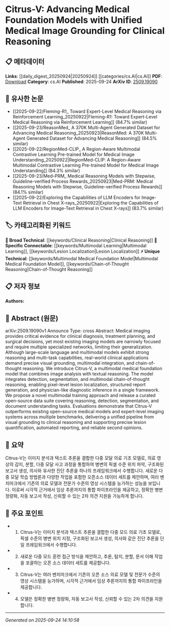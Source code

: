 <!-- KEYWORD_LINKING_METADATA:
{
  "processed_timestamp": "2025-09-24T14:10:58.892907",
  "vocabulary_version": "1.0",
  "selected_keywords": [
    "Multimodal Medical Foundation Model",
    "Clinical Reasoning",
    "Multimodal Learning",
    "Chain-of-Thought Reasoning",
    "Lesion Localization"
  ],
  "rejected_keywords": [],
  "similarity_scores": {
    "Multimodal Medical Foundation Model": 0.8,
    "Clinical Reasoning": 0.72,
    "Multimodal Learning": 0.78,
    "Chain-of-Thought Reasoning": 0.75,
    "Lesion Localization": 0.77
  },
  "extraction_method": "AI_prompt_based",
  "budget_applied": true,
  "candidates_json": {
    "candidates": [
      {
        "surface": "multimodal medical foundation model",
        "canonical": "Multimodal Medical Foundation Model",
        "aliases": [
          "Citrus-V"
        ],
        "category": "unique_technical",
        "rationale": "This term encapsulates the novel integration of multimodal capabilities specific to medical imaging and reasoning, providing a unique technical concept for linking.",
        "novelty_score": 0.85,
        "connectivity_score": 0.65,
        "specificity_score": 0.9,
        "link_intent_score": 0.8
      },
      {
        "surface": "clinical reasoning",
        "canonical": "Clinical Reasoning",
        "aliases": [],
        "category": "broad_technical",
        "rationale": "Clinical reasoning is a fundamental process in medical decision-making, linking it to various medical and technical concepts.",
        "novelty_score": 0.4,
        "connectivity_score": 0.78,
        "specificity_score": 0.6,
        "link_intent_score": 0.72
      },
      {
        "surface": "multimodal integration",
        "canonical": "Multimodal Learning",
        "aliases": [
          "multimodal integration"
        ],
        "category": "specific_connectable",
        "rationale": "Multimodal integration is crucial for combining visual and textual data, enhancing connectivity with existing multimodal learning frameworks.",
        "novelty_score": 0.5,
        "connectivity_score": 0.85,
        "specificity_score": 0.7,
        "link_intent_score": 0.78
      },
      {
        "surface": "chain-of-thought reasoning",
        "canonical": "Chain-of-Thought Reasoning",
        "aliases": [],
        "category": "unique_technical",
        "rationale": "This term describes a specific reasoning process that is critical for understanding complex medical diagnostics, offering a unique linking opportunity.",
        "novelty_score": 0.7,
        "connectivity_score": 0.6,
        "specificity_score": 0.8,
        "link_intent_score": 0.75
      },
      {
        "surface": "lesion localization",
        "canonical": "Lesion Localization",
        "aliases": [],
        "category": "specific_connectable",
        "rationale": "Lesion localization is a specific task in medical imaging that can connect to various diagnostic and imaging techniques.",
        "novelty_score": 0.55,
        "connectivity_score": 0.82,
        "specificity_score": 0.75,
        "link_intent_score": 0.77
      }
    ],
    "ban_list_suggestions": [
      "method",
      "performance",
      "evaluation"
    ]
  },
  "decisions": [
    {
      "candidate_surface": "multimodal medical foundation model",
      "resolved_canonical": "Multimodal Medical Foundation Model",
      "decision": "linked",
      "scores": {
        "novelty": 0.85,
        "connectivity": 0.65,
        "specificity": 0.9,
        "link_intent": 0.8
      }
    },
    {
      "candidate_surface": "clinical reasoning",
      "resolved_canonical": "Clinical Reasoning",
      "decision": "linked",
      "scores": {
        "novelty": 0.4,
        "connectivity": 0.78,
        "specificity": 0.6,
        "link_intent": 0.72
      }
    },
    {
      "candidate_surface": "multimodal integration",
      "resolved_canonical": "Multimodal Learning",
      "decision": "linked",
      "scores": {
        "novelty": 0.5,
        "connectivity": 0.85,
        "specificity": 0.7,
        "link_intent": 0.78
      }
    },
    {
      "candidate_surface": "chain-of-thought reasoning",
      "resolved_canonical": "Chain-of-Thought Reasoning",
      "decision": "linked",
      "scores": {
        "novelty": 0.7,
        "connectivity": 0.6,
        "specificity": 0.8,
        "link_intent": 0.75
      }
    },
    {
      "candidate_surface": "lesion localization",
      "resolved_canonical": "Lesion Localization",
      "decision": "linked",
      "scores": {
        "novelty": 0.55,
        "connectivity": 0.82,
        "specificity": 0.75,
        "link_intent": 0.77
      }
    }
  ]
}
-->

# Citrus-V: Advancing Medical Foundation Models with Unified Medical Image Grounding for Clinical Reasoning

## 📋 메타데이터

**Links**: [[daily_digest_20250924|20250924]] [[categories/cs.AI|cs.AI]]
**PDF**: [Download](https://arxiv.org/pdf/2509.19090.pdf)
**Category**: cs.AI
**Published**: 2025-09-24
**ArXiv ID**: [2509.19090](https://arxiv.org/abs/2509.19090)

## 🔗 유사한 논문
- [[2025-09-22/Fleming-R1_ Toward Expert-Level Medical Reasoning via Reinforcement Learning_20250922|Fleming-R1: Toward Expert-Level Medical Reasoning via Reinforcement Learning]] (84.7% similar)
- [[2025-09-23/ReasonMed_ A 370K Multi-Agent Generated Dataset for Advancing Medical Reasoning_20250923|ReasonMed: A 370K Multi-Agent Generated Dataset for Advancing Medical Reasoning]] (84.5% similar)
- [[2025-09-22/RegionMed-CLIP_ A Region-Aware Multimodal Contrastive Learning Pre-trained Model for Medical Image Understanding_20250922|RegionMed-CLIP: A Region-Aware Multimodal Contrastive Learning Pre-trained Model for Medical Image Understanding]] (84.3% similar)
- [[2025-09-23/Med-PRM_ Medical Reasoning Models with Stepwise, Guideline-verified Process Rewards_20250923|Med-PRM: Medical Reasoning Models with Stepwise, Guideline-verified Process Rewards]] (84.1% similar)
- [[2025-09-22/Exploring the Capabilities of LLM Encoders for Image-Text Retrieval in Chest X-rays_20250922|Exploring the Capabilities of LLM Encoders for Image-Text Retrieval in Chest X-rays]] (83.7% similar)

## 🏷️ 카테고리화된 키워드
**🧠 Broad Technical**: [[keywords/Clinical Reasoning|Clinical Reasoning]]
**🔗 Specific Connectable**: [[keywords/Multimodal Learning|Multimodal Learning]], [[keywords/Lesion Localization|Lesion Localization]]
**⚡ Unique Technical**: [[keywords/Multimodal Medical Foundation Model|Multimodal Medical Foundation Model]], [[keywords/Chain-of-Thought Reasoning|Chain-of-Thought Reasoning]]

## 📋 저자 정보

**Authors:** 

## 📄 Abstract (원문)

arXiv:2509.19090v1 Announce Type: cross 
Abstract: Medical imaging provides critical evidence for clinical diagnosis, treatment planning, and surgical decisions, yet most existing imaging models are narrowly focused and require multiple specialized networks, limiting their generalization. Although large-scale language and multimodal models exhibit strong reasoning and multi-task capabilities, real-world clinical applications demand precise visual grounding, multimodal integration, and chain-of-thought reasoning. We introduce Citrus-V, a multimodal medical foundation model that combines image analysis with textual reasoning. The model integrates detection, segmentation, and multimodal chain-of-thought reasoning, enabling pixel-level lesion localization, structured report generation, and physician-like diagnostic inference in a single framework. We propose a novel multimodal training approach and release a curated open-source data suite covering reasoning, detection, segmentation, and document understanding tasks. Evaluations demonstrate that Citrus-V outperforms existing open-source medical models and expert-level imaging systems across multiple benchmarks, delivering a unified pipeline from visual grounding to clinical reasoning and supporting precise lesion quantification, automated reporting, and reliable second opinions.

## 📝 요약

Citrus-V는 이미지 분석과 텍스트 추론을 결합한 다중 모달 의료 기초 모델로, 의료 영상의 감지, 분할, 다중 모달 사고 과정을 통합하여 병변의 픽셀 수준 위치 파악, 구조화된 보고서 생성, 의사와 유사한 진단 추론을 하나의 프레임워크에서 수행합니다. 새로운 다중 모달 학습 방법론과 다양한 작업을 포함한 오픈소스 데이터 세트를 제안하며, 여러 벤치마크에서 기존의 의료 모델과 전문가 수준의 영상 시스템을 능가하는 성능을 보입니다. 이로써 시각적 근거에서 임상 추론까지의 통합 파이프라인을 제공하고, 정확한 병변 정량화, 자동 보고서 작성, 신뢰할 수 있는 2차 의견 지원을 가능하게 합니다.

## 🎯 주요 포인트

- 1. Citrus-V는 이미지 분석과 텍스트 추론을 결합한 다중 모드 의료 기초 모델로, 픽셀 수준의 병변 위치 지정, 구조화된 보고서 생성, 의사와 같은 진단 추론을 단일 프레임워크에서 수행합니다.
- 2. 새로운 다중 모드 훈련 접근 방식을 제안하고, 추론, 탐지, 분할, 문서 이해 작업을 포괄하는 오픈 소스 데이터 세트를 제공합니다.
- 3. Citrus-V는 여러 벤치마크에서 기존의 오픈 소스 의료 모델 및 전문가 수준의 영상 시스템을 능가하며, 시각적 근거에서 임상 추론까지의 통합 파이프라인을 제공합니다.
- 4. 모델은 정확한 병변 정량화, 자동 보고서 작성, 신뢰할 수 있는 2차 의견을 지원합니다.


---

*Generated on 2025-09-24 14:10:58*